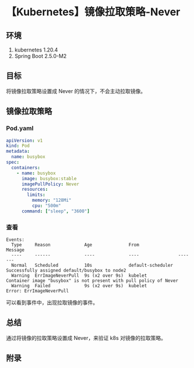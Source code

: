 # 【Kubernetes】镜像拉取策略-Never

## 环境

1. kubernetes 1.20.4
2. Spring Boot 2.5.0-M2

## 目标

将镜像拉取策略设置成 Never 的情况下，不会主动拉取镜像。

## 镜像拉取策略

### Pod.yaml

```yaml
apiVersion: v1
kind: Pod
metadata:
  name: busybox
spec:
  containers:
    - name: busybox
      image: busybox:stable
      imagePullPolicy: Never
      resources:
        limits:
          memory: "128Mi"
          cpu: "500m"
      command: ["sleep", "3600"]
```

### 查看

```
Events:
  Type     Reason             Age              From               Message
  ----     ------             ----             ----               -------
  Normal   Scheduled          10s              default-scheduler  Successfully assigned default/busybox to node2
  Warning  ErrImageNeverPull  9s (x2 over 9s)  kubelet            Container image "busybox" is not present with pull policy of Never
  Warning  Failed             9s (x2 over 9s)  kubelet            Error: ErrImageNeverPull
```

可以看到事件中，出现拉取镜像的事件。

## 总结

通过将镜像的拉取策略设置成 Never，来验证 k8s 对镜像的拉取策略。

## 附录
